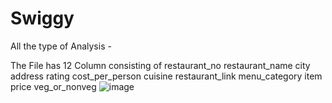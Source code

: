 # Swiggy
All the type of Analysis - 

The File has 12 Column consisting of 
restaurant_no	restaurant_name	city	address	rating	cost_per_person	cuisine	restaurant_link	menu_category	item	price	veg_or_nonveg
![image](https://github.com/user-attachments/assets/d4c27c9e-2fa1-4c5d-b063-49f85293b527)

